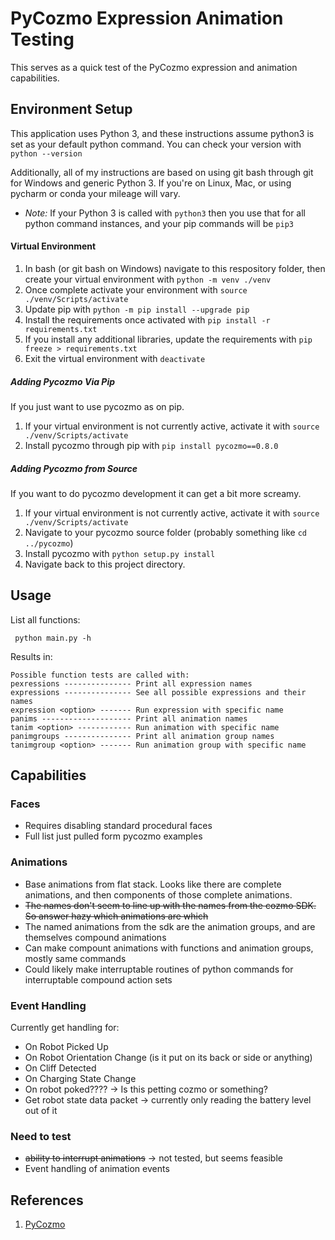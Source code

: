 # PyCozmo Expression Animation Testing

This serves as a quick test of the PyCozmo expression and animation capabilities.

## Environment Setup
This application uses Python 3, and these instructions assume python3 is set as your default python command. You can check your version with ```python --version```

Additionally, all of my instructions are based on using git bash through git for Windows and generic Python 3. If you're on Linux, Mac, or using pycharm or conda your mileage will vary.

- *Note:* If your Python 3 is called with ```python3``` then you use that for all python command instances, and your pip commands will be ```pip3```

#### Virtual Environment

1. In bash (or git bash on Windows) navigate to this respository folder, then create your virtual environment with ```python -m venv ./venv```
2. Once complete activate your environment with ```source ./venv/Scripts/activate```
3. Update pip with ```python -m pip install --upgrade pip```
3. Install the requirements once activated with ```pip install -r requirements.txt```
4. If you install any additional libraries, update the requirements with ```pip freeze > requirements.txt```
5. Exit the virtual environment with ```deactivate```

##### Adding Pycozmo Via Pip
If you just want to use pycozmo as on pip.

1. If your virtual environment is not currently active, activate it with ```source ./venv/Scripts/activate```
2. Install pycozmo through pip with ```pip install pycozmo==0.8.0```


##### Adding Pycozmo from Source
If you want to do pycozmo development it can get a bit more screamy.

1. If your virtual environment is not currently active, activate it with ```source ./venv/Scripts/activate```
2. Navigate to your pycozmo source folder (probably something like ```cd ../pycozmo```)
3. Install pycozmo with ```python setup.py install```
4. Navigate back to this project directory.

## Usage
List all functions:

``` python main.py -h```

Results in:
```
Possible function tests are called with:
pexressions --------------- Print all expression names
expressions --------------- See all possible expressions and their names
expression <option> ------- Run expression with specific name
panims -------------------- Print all animation names
tanim <option> ------------ Run animation with specific name
panimgroups --------------- Print all animation group names
tanimgroup <option> ------- Run animation group with specific name
```

## Capabilities

### Faces
- Requires disabling standard procedural faces
- Full list just pulled form pycozmo examples

### Animations
- Base animations from flat stack. Looks like there are complete animations, and then components of those complete animations.
- ~~The names don't seem to line up with the names from the cozmo SDK. So answer hazy which animations are which~~
- The named animations from the sdk are the animation groups, and are themselves compound animations
- Can make compount animations with functions and animation groups, mostly same commands
- Could likely make interruptable routines of python commands for interruptable compound action sets

### Event Handling
Currently get handling for:

- On Robot Picked Up
- On Robot Orientation Change (is it put on its back or side or anything)
- On Cliff Detected
- On Charging State Change
- On robot poked???? -> Is this petting cozmo or something?
- Get robot state data packet -> currently only reading the battery level out of it

### Need to test
- ~~ability to interrupt animations~~ -> not tested, but seems feasible
- Event handling of animation events

## References
1. [PyCozmo](https://github.com/zayfod/pycozmo)